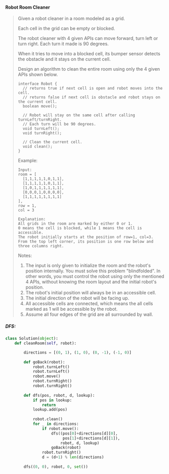 #### Robot Room Cleaner

> Given a robot cleaner in a room modeled as a grid.
>
> Each cell in the grid can be empty or blocked.
>
> The robot cleaner with 4 given APIs can move forward, turn left or turn right. Each turn it made is 90 degrees.
>
> When it tries to move into a blocked cell, its bumper sensor detects the obstacle and it stays on the current cell.
>
> Design an algorithm to clean the entire room using only the 4 given APIs shown below.
>
> ```
> interface Robot {
>   // returns true if next cell is open and robot moves into the cell.
>   // returns false if next cell is obstacle and robot stays on the current cell.
>   boolean move();
>
>   // Robot will stay on the same cell after calling turnLeft/turnRight.
>   // Each turn will be 90 degrees.
>   void turnLeft();
>   void turnRight();
>
>   // Clean the current cell.
>   void clean();
> }
> ```
>
> Example:
>
> ```
> Input:
> room = [
>   [1,1,1,1,1,0,1,1],
>   [1,1,1,1,1,0,1,1],
>   [1,0,1,1,1,1,1,1],
>   [0,0,0,1,0,0,0,0],
>   [1,1,1,1,1,1,1,1]
> ],
> row = 1,
> col = 3
>
> Explanation:
> All grids in the room are marked by either 0 or 1.
> 0 means the cell is blocked, while 1 means the cell is accessible.
> The robot initially starts at the position of row=1, col=3.
> From the top left corner, its position is one row below and three columns right.
> ```
>
> Notes:
>
> 1. The input is only given to initialize the room and the robot's position internally. You must solve this problem "blindfolded". In other words, you must control the robot using only the mentioned 4 APIs, without knowing the room layout and the initial robot's position.
> 2. The robot's initial position will always be in an accessible cell.
> 3. The initial direction of the robot will be facing up.
> 4. All accessible cells are connected, which means the all cells marked as 1 will be accessible by the robot.
> 5. Assume all four edges of the grid are all surrounded by wall.

##### DFS:

```py
class Solution(object):
    def cleanRoom(self, robot):

        directions = [(0, 1), (1, 0), (0, -1), (-1, 0)]
 
        def goBack(robot):
            robot.turnLeft()
            robot.turnLeft()
            robot.move()
            robot.turnRight()
            robot.turnRight()
 
        def dfs(pos, robot, d, lookup):
            if pos in lookup:
                return
            lookup.add(pos)
 
            robot.clean()
            for _ in directions:
                if robot.move():
                    dfs((pos[0]+directions[d][0],
                         pos[1]+directions[d][1]),
                        robot, d, lookup)
                    goBack(robot)
                robot.turnRight()
                d = (d+1) % len(directions)
         
        dfs((0, 0), robot, 0, set())　　
```



